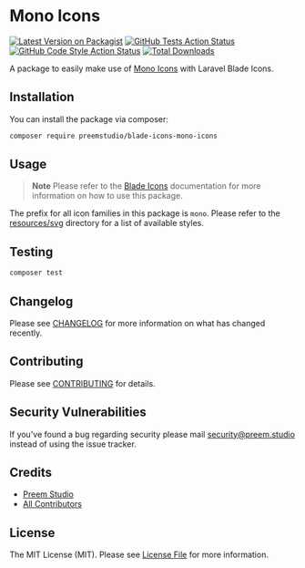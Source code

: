 # Mono Icons

[![Latest Version on Packagist](https://img.shields.io/packagist/v/preemstudio/blade-icons-mono-icons.svg?style=flat-square)](https://packagist.org/packages/preemstudio/blade-icons-mono-icons)
[![GitHub Tests Action Status](https://img.shields.io/github/actions/workflow/status/preemstudio/blade-icons-mono-icons/run-tests.yml?branch=main&label=tests&style=flat-square)](https://github.com/PreemStudio/blade-icons-mono-icons/actions?query=workflow%3Arun-tests+branch%3Amain)
[![GitHub Code Style Action Status](https://img.shields.io/github/actions/workflow/status/preemstudio/blade-icons-mono-icons/fix-php-code-style-issues.yml?branch=main&label=code%20style&style=flat-square)](https://github.com/PreemStudio/blade-icons-mono-icons/actions?query=workflow%3A"Fix+PHP+code+style+issues"+branch%3Amain)
[![Total Downloads](https://img.shields.io/packagist/dt/preemstudio/blade-icons-mono-icons.svg?style=flat-square)](https://packagist.org/packages/preemstudio/blade-icons-mono-icons)

A package to easily make use of [Mono Icons](https://github.com/mono-company/mono-icons) with Laravel Blade Icons.

## Installation

You can install the package via composer:

```bash
composer require preemstudio/blade-icons-mono-icons
```

## Usage

> **Note**
> Please refer to the [Blade Icons](https://github.com/PreemStudio/blade-icons) documentation for more information on how to use this package.

The prefix for all icon families in this package is `mono`. Please refer to the [resources/svg](/resources/svg) directory for a list of available styles.

## Testing

```bash
composer test
```

## Changelog

Please see [CHANGELOG](CHANGELOG.md) for more information on what has changed recently.

## Contributing

Please see [CONTRIBUTING](CONTRIBUTING.md) for details.

## Security Vulnerabilities

If you've found a bug regarding security please mail [security@preem.studio](mailto:security@preem.studio) instead of using the issue tracker.

## Credits

- [Preem Studio](https://github.com/PreemStudio)
- [All Contributors](../../contributors)

## License

The MIT License (MIT). Please see [License File](LICENSE.md) for more information.
